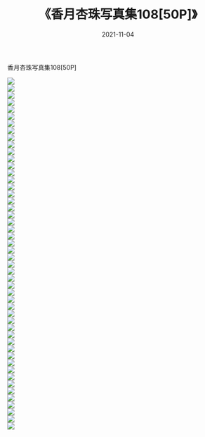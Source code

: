 ﻿---
layout: post
title:  《香月杏珠写真集108[50P]》
date:   2021-11-04
img: http://pic.660000.xyz/1:/性感/2021/香月杏珠写真集108[50P]/000.jpg
categories: [美女, 清纯, 唯美]
---

香月杏珠写真集108[50P]

  ![](http://pic.660000.xyz/1:/性感/2021/香月杏珠写真集108[50P]/001.jpg) <br> ![](http://pic.660000.xyz/1:/性感/2021/香月杏珠写真集108[50P]/002.jpg) <br> ![](http://pic.660000.xyz/1:/性感/2021/香月杏珠写真集108[50P]/003.jpg) <br> ![](http://pic.660000.xyz/1:/性感/2021/香月杏珠写真集108[50P]/004.jpg) <br> ![](http://pic.660000.xyz/1:/性感/2021/香月杏珠写真集108[50P]/005.jpg) <br> ![](http://pic.660000.xyz/1:/性感/2021/香月杏珠写真集108[50P]/006.jpg) <br> ![](http://pic.660000.xyz/1:/性感/2021/香月杏珠写真集108[50P]/007.jpg) <br> ![](http://pic.660000.xyz/1:/性感/2021/香月杏珠写真集108[50P]/008.jpg) <br> ![](http://pic.660000.xyz/1:/性感/2021/香月杏珠写真集108[50P]/009.jpg) <br> ![](http://pic.660000.xyz/1:/性感/2021/香月杏珠写真集108[50P]/010.jpg) <br> ![](http://pic.660000.xyz/1:/性感/2021/香月杏珠写真集108[50P]/011.jpg) <br> ![](http://pic.660000.xyz/1:/性感/2021/香月杏珠写真集108[50P]/012.jpg) <br> ![](http://pic.660000.xyz/1:/性感/2021/香月杏珠写真集108[50P]/013.jpg) <br> ![](http://pic.660000.xyz/1:/性感/2021/香月杏珠写真集108[50P]/014.jpg) <br> ![](http://pic.660000.xyz/1:/性感/2021/香月杏珠写真集108[50P]/015.jpg) <br> ![](http://pic.660000.xyz/1:/性感/2021/香月杏珠写真集108[50P]/016.jpg) <br> ![](http://pic.660000.xyz/1:/性感/2021/香月杏珠写真集108[50P]/017.jpg) <br> ![](http://pic.660000.xyz/1:/性感/2021/香月杏珠写真集108[50P]/018.jpg) <br> ![](http://pic.660000.xyz/1:/性感/2021/香月杏珠写真集108[50P]/019.jpg) <br> ![](http://pic.660000.xyz/1:/性感/2021/香月杏珠写真集108[50P]/020.jpg) <br> ![](http://pic.660000.xyz/1:/性感/2021/香月杏珠写真集108[50P]/021.jpg) <br> ![](http://pic.660000.xyz/1:/性感/2021/香月杏珠写真集108[50P]/022.jpg) <br> ![](http://pic.660000.xyz/1:/性感/2021/香月杏珠写真集108[50P]/023.jpg) <br> ![](http://pic.660000.xyz/1:/性感/2021/香月杏珠写真集108[50P]/024.jpg) <br> ![](http://pic.660000.xyz/1:/性感/2021/香月杏珠写真集108[50P]/025.jpg) <br> ![](http://pic.660000.xyz/1:/性感/2021/香月杏珠写真集108[50P]/026.jpg) <br> ![](http://pic.660000.xyz/1:/性感/2021/香月杏珠写真集108[50P]/027.jpg) <br> ![](http://pic.660000.xyz/1:/性感/2021/香月杏珠写真集108[50P]/028.jpg) <br> ![](http://pic.660000.xyz/1:/性感/2021/香月杏珠写真集108[50P]/029.jpg) <br> ![](http://pic.660000.xyz/1:/性感/2021/香月杏珠写真集108[50P]/030.jpg) <br> ![](http://pic.660000.xyz/1:/性感/2021/香月杏珠写真集108[50P]/031.jpg) <br> ![](http://pic.660000.xyz/1:/性感/2021/香月杏珠写真集108[50P]/032.jpg) <br> ![](http://pic.660000.xyz/1:/性感/2021/香月杏珠写真集108[50P]/033.jpg) <br> ![](http://pic.660000.xyz/1:/性感/2021/香月杏珠写真集108[50P]/034.jpg) <br> ![](http://pic.660000.xyz/1:/性感/2021/香月杏珠写真集108[50P]/035.jpg) <br> ![](http://pic.660000.xyz/1:/性感/2021/香月杏珠写真集108[50P]/036.jpg) <br> ![](http://pic.660000.xyz/1:/性感/2021/香月杏珠写真集108[50P]/037.jpg) <br> ![](http://pic.660000.xyz/1:/性感/2021/香月杏珠写真集108[50P]/038.jpg) <br> ![](http://pic.660000.xyz/1:/性感/2021/香月杏珠写真集108[50P]/039.jpg) <br> ![](http://pic.660000.xyz/1:/性感/2021/香月杏珠写真集108[50P]/040.jpg) <br> ![](http://pic.660000.xyz/1:/性感/2021/香月杏珠写真集108[50P]/041.jpg) <br> ![](http://pic.660000.xyz/1:/性感/2021/香月杏珠写真集108[50P]/042.jpg) <br> ![](http://pic.660000.xyz/1:/性感/2021/香月杏珠写真集108[50P]/043.jpg) <br> ![](http://pic.660000.xyz/1:/性感/2021/香月杏珠写真集108[50P]/044.jpg) <br> ![](http://pic.660000.xyz/1:/性感/2021/香月杏珠写真集108[50P]/045.jpg) <br> ![](http://pic.660000.xyz/1:/性感/2021/香月杏珠写真集108[50P]/046.jpg) <br> ![](http://pic.660000.xyz/1:/性感/2021/香月杏珠写真集108[50P]/047.jpg) <br> ![](http://pic.660000.xyz/1:/性感/2021/香月杏珠写真集108[50P]/048.jpg) <br> ![](http://pic.660000.xyz/1:/性感/2021/香月杏珠写真集108[50P]/049.jpg) <br> ![](http://pic.660000.xyz/1:/性感/2021/香月杏珠写真集108[50P]/050.jpg) <br>